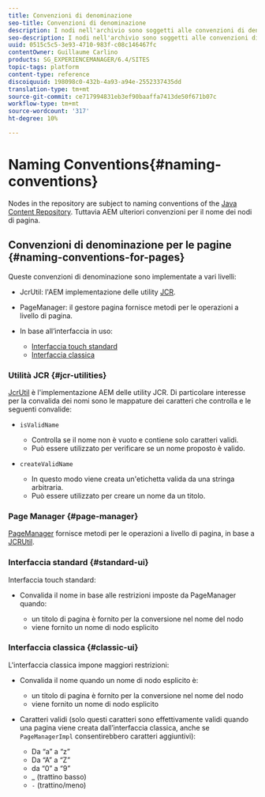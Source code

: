 ```yaml
---
title: Convenzioni di denominazione
seo-title: Convenzioni di denominazione
description: I nodi nell'archivio sono soggetti alle convenzioni di denominazione dell'archivio dei contenuti Java
seo-description: I nodi nell'archivio sono soggetti alle convenzioni di denominazione dell'archivio dei contenuti Java
uuid: 0515c5c5-3e93-4710-983f-c08c146467fc
contentOwner: Guillaume Carlino
products: SG_EXPERIENCEMANAGER/6.4/SITES
topic-tags: platform
content-type: reference
discoiquuid: 198098c0-432b-4a93-a94e-2552337435dd
translation-type: tm+mt
source-git-commit: ce717994831eb3ef90baaffa7413de50f671b07c
workflow-type: tm+mt
source-wordcount: '317'
ht-degree: 10%

---
```



# Naming Conventions{#naming-conventions}

Nodes in the repository are subject to naming conventions of the [Java Content Repository](/help/sites-developing/the-basics.md#java-content-repository). Tuttavia AEM ulteriori convenzioni per il nome dei nodi di pagina.

## Convenzioni di denominazione per le pagine {#naming-conventions-for-pages}

Queste convenzioni di denominazione sono implementate a vari livelli:

* JcrUtil: l&#39;AEM implementazione delle utility [JCR](#jcr-utilities).
* PageManager: il gestore [](#page-manager) pagina fornisce metodi per le operazioni a livello di pagina.
* In base all’interfaccia in uso:

   * [Interfaccia touch standard](#standard-ui)
   * [Interfaccia classica](#classic-ui)

### Utilità JCR {#jcr-utilities}

[JcrUtil](https://helpx.adobe.com/experience-manager/6-4/sites/developing/using/reference-materials/javadoc/index.html?com/day/cq/commons/jcr/JcrUtil.html) è l&#39;implementazione AEM delle utility JCR. Di particolare interesse per la convalida dei nomi sono le mappature dei caratteri che controlla e le seguenti convalide:

* `isValidName`

   * Controlla se il nome non è vuoto e contiene solo caratteri validi.
   * Può essere utilizzato per verificare se un nome proposto è valido.

* `createValidName`

   * In questo modo viene creata un&#39;etichetta valida da una stringa arbitraria.
   * Può essere utilizzato per creare un nome da un titolo.

### Page Manager {#page-manager}

[PageManager](https://helpx.adobe.com/experience-manager/6-4/sites/developing/using/reference-materials/javadoc/com/day/cq/wcm/api/PageManager.html) fornisce metodi per le operazioni a livello di pagina, in base a [JCRUtil](#jcr-utilities).

### Interfaccia standard {#standard-ui}

Interfaccia touch standard:

* Convalida il nome in base alle restrizioni imposte da PageManager quando:

   * un titolo di pagina è fornito per la conversione nel nome del nodo
   * viene fornito un nome di nodo esplicito

### Interfaccia classica {#classic-ui}

L&#39;interfaccia classica impone maggiori restrizioni:

* Convalida il nome quando un nome di nodo esplicito è:

   * un titolo di pagina è fornito per la conversione nel nome del nodo
   * viene fornito un nome di nodo esplicito

* Caratteri validi (solo questi caratteri sono effettivamente validi quando una pagina viene creata dall’interfaccia classica, anche se `PageManagerImpl` consentirebbero caratteri aggiuntivi):

   * Da “a” a “z”
   * Da “A” a “Z”
   * da “0” a “9”
   * _ (trattino basso)
   * `-` (trattino/meno)

